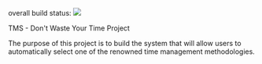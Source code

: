 
overall build status:
<img src="https://ci.appveyor.com/api/projects/status/dun5fiyfhbdntl4a?svg=true"/>

TMS - Don't Waste Your Time Project

The purpose of this project is to build the system that will allow users to automatically select one of the renowned time management methodologies.
